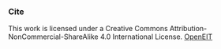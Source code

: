 ### Cite
This work is licensed under a Creative Commons Attribution-NonCommercial-ShareAlike 4.0 International License.
[OpenEIT](https://github.com/OpenEIT/OpenEIT)